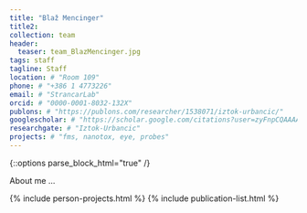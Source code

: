 ```yaml
---
title: "Blaž Mencinger"
title2: 
collection: team
header:
  teaser: team_BlazMencinger.jpg
tags: staff
tagline: Staff
location: # "Room 109"
phone: # "+386 1 4773226"
email: # "StrancarLab"
orcid: # "0000-0001-8032-132X"
publons: # "https://publons.com/researcher/1538071/iztok-urbancic/"
googlescholar: # "https://scholar.google.com/citations?user=zyFnpCQAAAAJ"
researchgate: # "Iztok-Urbancic"
projects: # "fms, nanotox, eye, probes"
---
```


{::options parse_block_html="true" /}

About me ...


{% include person-projects.html %}
{% include publication-list.html %}